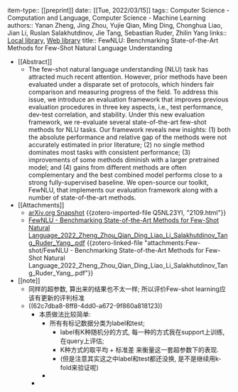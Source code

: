 item-type:: [[preprint]]
date:: [[Tue, 2022/03/15]]
tags:: Computer Science - Computation and Language, Computer Science - Machine Learning
authors:: Yanan Zheng, Jing Zhou, Yujie Qian, Ming Ding, Chonghua Liao, Jian Li, Ruslan Salakhutdinov, Jie Tang, Sebastian Ruder, Zhilin Yang
links:: [Local library](zotero://select/library/items/YMFCNXQI), [Web library](https://www.zotero.org/users/9034808/items/YMFCNXQI)
title:: FewNLU: Benchmarking State-of-the-Art Methods for Few-Shot Natural Language Understanding

- [[Abstract]]
	- The few-shot natural language understanding (NLU) task has attracted much recent attention. However, prior methods have been evaluated under a disparate set of protocols, which hinders fair comparison and measuring progress of the field. To address this issue, we introduce an evaluation framework that improves previous evaluation procedures in three key aspects, i.e., test performance, dev-test correlation, and stability. Under this new evaluation framework, we re-evaluate several state-of-the-art few-shot methods for NLU tasks. Our framework reveals new insights: (1) both the absolute performance and relative gap of the methods were not accurately estimated in prior literature; (2) no single method dominates most tasks with consistent performance; (3) improvements of some methods diminish with a larger pretrained model; and (4) gains from different methods are often complementary and the best combined model performs close to a strong fully-supervised baseline. We open-source our toolkit, FewNLU, that implements our evaluation framework along with a number of state-of-the-art methods.
- [[Attachments]]
	- [arXiv.org Snapshot](https://arxiv.org/abs/2109.12742) {{zotero-imported-file Q5NL23YI, "2109.html"}}
	- [FewNLU - Benchmarking State-of-the-Art Methods for Few-Shot Natural Language_2022_Zheng_Zhou_Qian_Ding_Liao_Li_Salakhutdinov_Tang_Ruder_Yang_.pdf](zotero://select/library/items/XNCLNR9E) {{zotero-linked-file "attachments:Few-shot/FewNLU - Benchmarking State-of-the-Art Methods for Few-Shot Natural Language_2022_Zheng_Zhou_Qian_Ding_Liao_Li_Salakhutdinov_Tang_Ruder_Yang_.pdf"}}
- [[note]]
	- 同样的超参数, 算出来的结果也不太一样; 所以评价Few-shot learning应该有更新的评判标准
	- ((62c7dba8-8ff8-4dd0-a672-9f860a818123))
		- 本质做法比较简单:
			- 所有有标记数据分类为label和test;
				- label有K种随机分的方式, 每一种的方式我在support上训练, 在query上评估;
				- K种方式的取平均 + 标准差 来衡量这一套超参数下的表现.
				- (但是注意其实这之中label和test都还没换, 是不是继续用k-fold来验证呢)
			-
		-